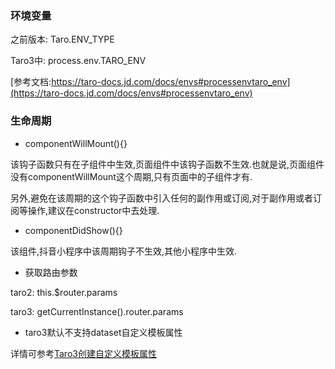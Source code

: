 ### 环境变量

之前版本: Taro.ENV_TYPE

Taro3中: process.env.TARO_ENV

[参考文档:https://taro-docs.jd.com/docs/envs#processenvtaro_env](https://taro-docs.jd.com/docs/envs#processenvtaro_env)

### 生命周期

- componentWillMount(){}

该钩子函数只有在子组件中生效,页面组件中该钩子函数不生效.也就是说,页面组件没有componentWillMount这个周期,只有页面中的子组件才有.

另外,避免在该周期的这个钩子函数中引入任何的副作用或订阅,对于副作用或者订阅等操作,建议在constructor中去处理.

- componentDidShow(){}

该组件,抖音小程序中该周期钩子不生效,其他小程序中生效.

- 获取路由参数

taro2: this.$router.params

taro3: getCurrentInstance().router.params

- taro3默认不支持dataset自定义模板属性

详情可参考[Taro3创建自定义模板属性](./Taro3创建自定义模板属性.md)